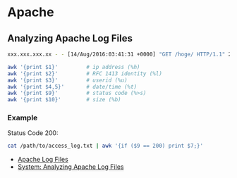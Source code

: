 # Apache

## Analyzing Apache Log Files

```bash
xxx.xxx.xxx.xx - - [14/Aug/2016:03:41:31 +0000] "GET /hoge/ HTTP/1.1" 200 924 "Mozilla/5.0 (Linux; Android 6.0.1; SC-02H Build/MMB29M) AppleWebKit/537.36 (KHTML, like Gecko) Chrome/52.0.2743.98 Mobile Safari/537.36"
```

```bash
awk '{print $1}'         # ip address (%h)
awk '{print $2}'         # RFC 1413 identity (%l)
awk '{print $3}'         # userid (%u)
awk '{print $4,5}'       # date/time (%t)
awk '{print $9}'         # status code (%>s)
awk '{print $10}'        # size (%b)
```

### Example

Status Code 200:

```bash
cat /path/to/access_log.txt | awk '{if ($9 == 200) print $7;}'
```


* [Apache Log Files](http://httpd.apache.org/docs/2.4/en/logs.html)
* [System: Analyzing Apache Log Files](http://www.the-art-of-web.com/system/logs/)

